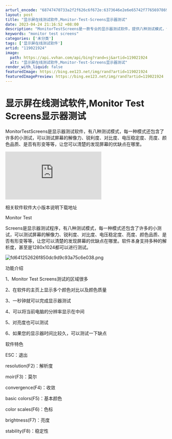 ```yaml
---
arturl_encode: "68747470733a2f2f626c6f672e:6373646e2e6e65742f77656978696e5f32373036343834352f:61727469636c652f64657461696c732f313139303231393234"
layout: post
title: "显示屏在线测试软件,Monitor-Test-Screens显示器测试"
date: 2023-04-24 21:16:52 +08:00
description: "MonitorTestScreens是一款专业的显示器测试软件，提供八种测试模式，包括解像力、锐利度"
keywords: "monitor test screens"
categories: ['未分类']
tags: ['显示屏在线测试软件']
artid: "119021924"
image:
  path: https://api.vvhan.com/api/bing?rand=sj&artid=119021924
  alt: "显示屏在线测试软件,Monitor-Test-Screens显示器测试"
render_with_liquid: false
featuredImage: https://bing.ee123.net/img/rand?artid=119021924
featuredImagePreview: https://bing.ee123.net/img/rand?artid=119021924
---
```


# 显示屏在线测试软件,Monitor Test Screens显示器测试

MonitorTestScreens是显示器测试软件，有八种测试模式，每一种模式还包含了许多的小测试，可以测试屏幕的解像力、锐利度、对比度、电压稳定度、亮度、颜色品质、是否有形变等等，让您可以清楚的发现屏幕的优缺点在哪里。

![SoftView_31790.html](http://www.pc6.com/softview/SoftView_31790.html)

相关软件软件大小版本说明下载地址

Monitor Test

Screens是显示器测试程序，有八种测试模式，每一种模式还包含了许多的小测试，可以测试屏幕的解像力、锐利度、对比度、电压稳定度、亮度、颜色品质、是否有形变等等，让您可以清楚的发现屏幕的优缺点在哪里。软件本身支持多种的解析度，甚至是1280x1024都可以进行测试。

![fd641252626f850dc9d9c93a75c6e038.png](https://i-blog.csdnimg.cn/blog_migrate/5843e51802df7bab1d498937374bd308.jpeg)

功能介绍

1、Monitor Test Screens测试的区域很多

2、在软件的主页上显示多个颜色对比以及颜色质量

3、一秒钟就可以完成显示器测试

4、可以将当前电脑的分辨率显示在中间

5、对亮度也可以测试

6、如果您的显示器时间比较久，可以测试一下缺点

软件特色

ESC：退出

resolution(F2)：解析度

moir(F3)：莫尔

convergence(F4)：收敛

basic colors(F5)：基本颜色

color scales(F6)：色标

brightness(F7)：亮度

stability(F8)：稳定性